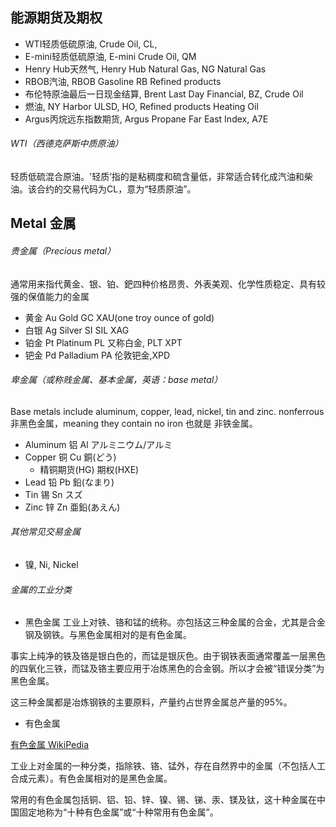 ## 能源期货及期权

- WTI轻质低硫原油,    Crude Oil,        CL, 
- E-mini轻质低硫原油, E-mini Crude Oil, QM  
- Henry Hub天然气,   Henry Hub Natural Gas, NG  Natural Gas
- RBOB汽油,          RBOB Gasoline   RB  Refined products
- 布伦特原油最后一日现金结算, Brent Last Day Financial, BZ, Crude Oil
- 燃油, NY Harbor ULSD, HO, Refined products Heating Oil
- Argus丙烷远东指数期货, Argus Propane Far East Index, A7E


###### WTI（西德克萨斯中质原油）

轻质低硫混合原油。'轻质’指的是粘稠度和硫含量低，非常适合转化成汽油和柴油。该合约的交易代码为CL，意为“轻质原油”。


## Metal 金属

###### 贵金属（Precious metal）

通常用来指代黄金、银、铂、鈀四种价格昂贵、外表美观、化学性质稳定、具有较强的保值能力的金属
- 黄金	Au	Gold	    GC XAU(one troy ounce of gold)
- 白银 	Ag	Silver	  SI SIL XAG
- 铂金	Pt	Platinum 	PL 又称白金, PLT XPT 
- 钯金 	Pd	Palladium	PA 伦敦钯金,XPD

###### 卑金属（或称贱金属、基本金属，英语：base metal）

Base metals include aluminum, copper, lead, nickel, tin and zinc.
nonferrous非黑色金属，meaning they contain no iron 也就是 非铁金属。

- Aluminum 铝 Al アルミニウム/アルミ
- Copper   铜 Cu 銅(どう)
  - 精铜期货(HG) 期权(HXE)
- Lead     铅 Pb 鉛(なまり)
- Tin      锡 Sn スズ
- Zinc     锌 Zn 亜鉛(あえん)

###### 其他常见交易金属

- 镍, Ni, Nickel

###### 金属的工业分类

- 黑色金属
工业上对铁、铬和锰的统称。亦包括这三种金属的合金，尤其是合金钢及钢铁。与黑色金属相对的是有色金属。

事实上纯净的铁及铬是银白色的，而锰是银灰色。由于钢铁表面通常覆盖一层黑色的四氧化三铁，而锰及铬主要应用于冶炼黑色的合金钢。所以才会被“错误分类”为黑色金属。

这三种金属都是冶炼钢铁的主要原料，产量约占世界金属总产量的95%。

- 有色金属

[有色金属 WikiPedia](https://zh.wikipedia.org/zh-cn/%E6%9C%89%E8%89%B2%E9%87%91%E5%B1%9E)

工业上对金属的一种分类，指除铁、铬、锰外，存在自然界中的金属（不包括人工合成元素）。有色金属相对的是黑色金属。

常用的有色金属包括铜、铝、铅、锌、镍、锡、锑、汞、镁及钛，这十种金属在中国固定地称为“十种有色金属”或“十种常用有色金属”。
